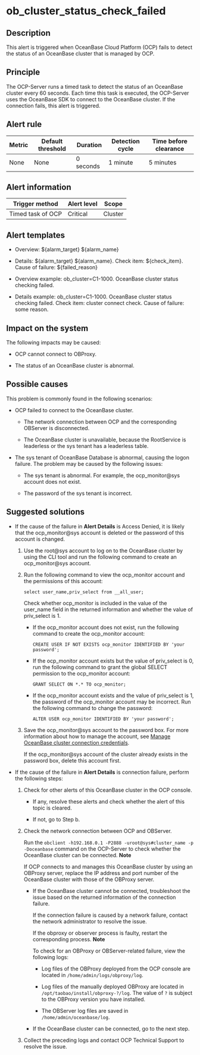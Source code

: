 ob_cluster_status_check_failed 
===================================================



**Description** 
------------------------------------

This alert is triggered when OceanBase Cloud Platform (OCP) fails to detect the status of an OceanBase cluster that is managed by OCP.

Principle 
------------------------------

The OCP-Server runs a timed task to detect the status of an OceanBase cluster every 60 seconds. Each time this task is executed, the OCP-Server uses the OceanBase SDK to connect to the OceanBase cluster. If the connection fails, this alert is triggered.

**Alert rule** 
-----------------------------------



| Metric | Default threshold | Duration  | Detection cycle | Time before clearance |
|--------|-------------------|-----------|-----------------|-----------------------|
| None   | None              | 0 seconds | 1 minute        | 5 minutes             |



Alert information 
--------------------------------------



|  Trigger method   | Alert level |  Scope  |
|-------------------|-------------|---------|
| Timed task of OCP | Critical    | Cluster |



**Alert templates** 
----------------------------------------

* Overview: ${alarm_target} ${alarm_name}

  

* Details: ${alarm_target} ${alarm_name}. Check item: ${check_item}. Cause of failure: ${failed_reason}

  

* Overview example: ob_cluster=C1-1000. OceanBase cluster status checking failed.

  

* Details example: ob_cluster=C1-1000. OceanBase cluster status checking failed. Check item: cluster connect check. Cause of failure: some reason.

  




**Impact on the system** 
---------------------------------------------

The following impacts may be caused:

* OCP cannot connect to OBProxy.

  

* The status of an OceanBase cluster is abnormal.

  




**Possible causes** 
----------------------------------------

This problem is commonly found in the following scenarios:

* OCP failed to connect to the OceanBase cluster. 

  * The network connection between OCP and the corresponding OBServer is disconnected.

    
  
  * The OceanBase cluster is unavailable, because the RootService is leaderless or the sys tenant has a leaderless table.

    
  

  

* The sys tenant of OceanBase Database is abnormal, causing the logon failure. The problem may be caused by the following issues:

  * The sys tenant is abnormal. For example, the ocp_monitor@sys account does not exist.

    
  
  * The password of the sys tenant is incorrect.

    
  

  




**Suggested solutions** 
--------------------------------------------

* If the cause of the failure in **Alert Details** is Access Denied, it is likely that the ocp_monitor@sys account is deleted or the password of this account is changed. 

  1. Use the root@sys account to log on to the OceanBase cluster by using the CLI tool and run the following command to create an ocp_monitor@sys account.

     
  
  2. Run the following command to view the ocp_monitor account and the permissions of this account: 

     ```unknow
     select user_name,priv_select from __all_user; 
     ```

     

     Check whether ocp_monitor is included in the value of the user_name field in the returned information and whether the value of priv_select is 1. 
     * If the ocp_monitor account does not exist, run the following command to create the ocp_monitor account: 

       `CREATE USER IF NOT EXISTS ocp_monitor IDENTIFIED BY 'your password';`
       
     
     * If the ocp_monitor account exists but the value of priv_select is 0, run the following command to grant the global SELECT permission to the ocp_monitor account: 

       `GRANT SELECT ON *.* TO ocp_monitor;`
       
     
     * If the ocp_monitor account exists and the value of priv_select is 1, the password of the ocp_monitor account may be incorrect. Run the following command to change the password: 

       `ALTER USER ocp_monitor IDENTIFIED BY 'your password';`
       
     

     
  
  3. Save the ocp_monitor@sys account to the password box. For more information about how to manage the account, see [Manage OceanBase cluster connection credentials](../../3.ob-cloud-platform/3.userguide-features/8.user-center/4.password-box/1.ob-cluster-connection-credential-management.md). 

     If the ocp_monitor@sys account of the cluster already exists in the password box, delete this account first.
     
  

  




<!-- -->

* If the cause of the failure in **Alert Details** is connection failure, perform the following steps: 

  1. Check for other alerts of this OceanBase cluster in the OCP console. 

     * If any, resolve these alerts and check whether the alert of this topic is cleared.

       
     
     * If not, go to Step b.

       
     

     
  
  2. Check the network connection between OCP and OBServer. 

     Run the `obclient -h192.168.0.1 -P2888 -uroot@sys#cluster_name -p -Doceanbase` command on the OCP-Server to check whether the OceanBase cluster can be connected. 
     **Note**

     

     If OCP connects to and manages this OceanBase cluster by using an OBProxy server, replace the IP address and port number of the OceanBase cluster with those of the OBProxy server.
     * If the OceanBase cluster cannot be connected, troubleshoot the issue based on the returned information of the connection failure. 

       If the connection failure is caused by a network failure, contact the network administrator to resolve the issue. 

       If the obproxy or observer process is faulty, restart the corresponding process. 
       **Note**

       

       To check for an OBProxy or OBServer-related failure, view the following logs:
       * Log files of the OBProxy deployed from the OCP console are located in `/home/admin/logs/obproxy/log`.

         
       
       * Log files of the manually deployed OBProxy are located in `/opt/taobao/install/obproxy-?/log`. The value of `?` is subject to the OBProxy version you have installed.

         
       
       * The OBServer log files are saved in `/home/admin/oceanbase/log`.

         
       

       
       
     
     * If the OceanBase cluster can be connected, go to the next step.

       
     

     
  
  3. Collect the preceding logs and contact OCP Technical Support to resolve the issue.

     
  

  






